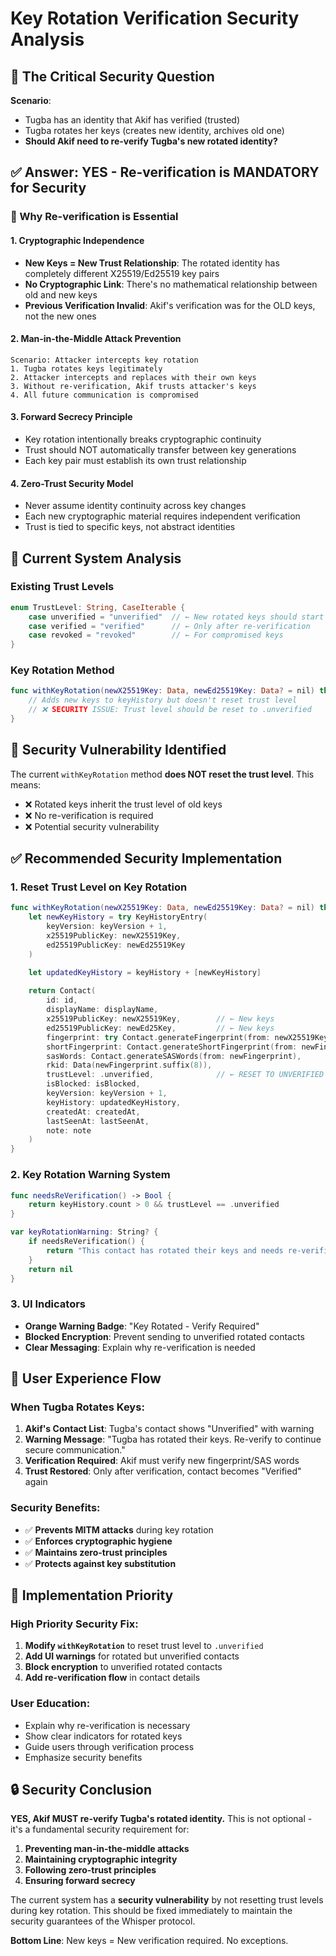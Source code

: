 # Key Rotation Verification Security Analysis

## 🔐 **The Critical Security Question**

**Scenario**: 
- Tugba has an identity that Akif has verified (trusted)
- Tugba rotates her keys (creates new identity, archives old one)
- **Should Akif need to re-verify Tugba's new rotated identity?**

## ✅ **Answer: YES - Re-verification is MANDATORY for Security**

### **🚨 Why Re-verification is Essential**

#### **1. Cryptographic Independence**
- **New Keys = New Trust Relationship**: The rotated identity has completely different X25519/Ed25519 key pairs
- **No Cryptographic Link**: There's no mathematical relationship between old and new keys
- **Previous Verification Invalid**: Akif's verification was for the OLD keys, not the new ones

#### **2. Man-in-the-Middle Attack Prevention**
```
Scenario: Attacker intercepts key rotation
1. Tugba rotates keys legitimately
2. Attacker intercepts and replaces with their own keys
3. Without re-verification, Akif trusts attacker's keys
4. All future communication is compromised
```

#### **3. Forward Secrecy Principle**
- Key rotation intentionally breaks cryptographic continuity
- Trust should NOT automatically transfer between key generations
- Each key pair must establish its own trust relationship

#### **4. Zero-Trust Security Model**
- Never assume identity continuity across key changes
- Each new cryptographic material requires independent verification
- Trust is tied to specific keys, not abstract identities

## 🔧 **Current System Analysis**

### **Existing Trust Levels**
```swift
enum TrustLevel: String, CaseIterable {
    case unverified = "unverified"  // ← New rotated keys should start here
    case verified = "verified"      // ← Only after re-verification
    case revoked = "revoked"        // ← For compromised keys
}
```

### **Key Rotation Method**
```swift
func withKeyRotation(newX25519Key: Data, newEd25519Key: Data? = nil) throws -> Contact {
    // Adds new keys to keyHistory but doesn't reset trust level
    // ❌ SECURITY ISSUE: Trust level should be reset to .unverified
}
```

## 🚨 **Security Vulnerability Identified**

The current `withKeyRotation` method **does NOT reset the trust level**. This means:
- ❌ Rotated keys inherit the trust level of old keys
- ❌ No re-verification is required
- ❌ Potential security vulnerability

## ✅ **Recommended Security Implementation**

### **1. Reset Trust Level on Key Rotation**
```swift
func withKeyRotation(newX25519Key: Data, newEd25519Key: Data? = nil) throws -> Contact {
    let newKeyHistory = try KeyHistoryEntry(
        keyVersion: keyVersion + 1,
        x25519PublicKey: newX25519Key,
        ed25519PublicKey: newEd25519Key
    )

    let updatedKeyHistory = keyHistory + [newKeyHistory]
    
    return Contact(
        id: id,
        displayName: displayName,
        x25519PublicKey: newX25519Key,        // ← New keys
        ed25519PublicKey: newEd25Key,         // ← New keys
        fingerprint: try Contact.generateFingerprint(from: newX25519Key), // ← New fingerprint
        shortFingerprint: Contact.generateShortFingerprint(from: newFingerprint),
        sasWords: Contact.generateSASWords(from: newFingerprint),
        rkid: Data(newFingerprint.suffix(8)),
        trustLevel: .unverified,              // ← RESET TO UNVERIFIED
        isBlocked: isBlocked,
        keyVersion: keyVersion + 1,
        keyHistory: updatedKeyHistory,
        createdAt: createdAt,
        lastSeenAt: lastSeenAt,
        note: note
    )
}
```

### **2. Key Rotation Warning System**
```swift
func needsReVerification() -> Bool {
    return keyHistory.count > 0 && trustLevel == .unverified
}

var keyRotationWarning: String? {
    if needsReVerification() {
        return "This contact has rotated their keys and needs re-verification for secure communication."
    }
    return nil
}
```

### **3. UI Indicators**
- **Orange Warning Badge**: "Key Rotated - Verify Required"
- **Blocked Encryption**: Prevent sending to unverified rotated contacts
- **Clear Messaging**: Explain why re-verification is needed

## 🎯 **User Experience Flow**

### **When Tugba Rotates Keys:**
1. **Akif's Contact List**: Tugba's contact shows "Unverified" with warning
2. **Warning Message**: "Tugba has rotated their keys. Re-verify to continue secure communication."
3. **Verification Required**: Akif must verify new fingerprint/SAS words
4. **Trust Restored**: Only after verification, contact becomes "Verified" again

### **Security Benefits:**
- ✅ **Prevents MITM attacks** during key rotation
- ✅ **Enforces cryptographic hygiene**
- ✅ **Maintains zero-trust principles**
- ✅ **Protects against key substitution**

## 📱 **Implementation Priority**

### **High Priority Security Fix:**
1. **Modify `withKeyRotation`** to reset trust level to `.unverified`
2. **Add UI warnings** for rotated but unverified contacts
3. **Block encryption** to unverified rotated contacts
4. **Add re-verification flow** in contact details

### **User Education:**
- Explain why re-verification is necessary
- Show clear indicators for rotated keys
- Guide users through verification process
- Emphasize security benefits

## 🔒 **Security Conclusion**

**YES, Akif MUST re-verify Tugba's rotated identity.** This is not optional - it's a fundamental security requirement for:

1. **Preventing man-in-the-middle attacks**
2. **Maintaining cryptographic integrity**
3. **Following zero-trust principles**
4. **Ensuring forward secrecy**

The current system has a **security vulnerability** by not resetting trust levels during key rotation. This should be fixed immediately to maintain the security guarantees of the Whisper protocol.

**Bottom Line**: New keys = New verification required. No exceptions.